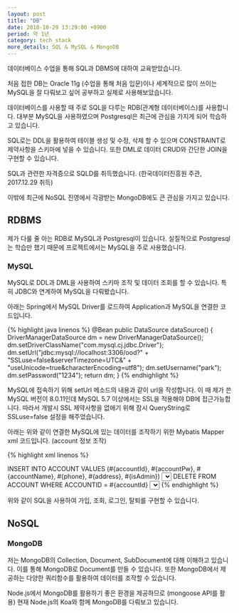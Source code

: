 ```yaml
---
layout: post
title: "DB"
date: 2018-10-29 13:29:00 +0900
period: 약 1년
category: tech_stack
more_details: SQL & MySQL & MongoDB
---
```


데이터베이스 수업을 통해 SQL과 DBMS에 대하여 교육받았습니다.

처음 접한 DB는 Oracle 11g (수업을 통해 처음 입문)이나 세계적으로 많이 쓰이는 MySQL을 잘 다뤄보고 싶어 공부하고 실제로 사용해보았습니다.

데이터베이스를 사용할 때 주로 SQL을 다루는 RDB(관계형 데이터베이스)를 사용합니다. 대부분 MySQL을 사용하였으며 Postgresql은 최근에 관심을 가지게 되어 학습하고 있습니다.

SQL로는 DDL을 활용하여 테이블 생성 및 수정, 삭제 할 수 있으며 CONSTRAINT로 제약사항을 스키마에 넣을 수 있습니다. 또한 DML로 데이터 CRUD와 간단한 JOIN을 구현할 수 있습니다.

SQL과 관련한 자격증으로 SQLD를 취득했습니다. (한국데이터진흥원 주관, 2017.12.29 취득)

이밖에 최근에 NoSQL 진영에서 각광받는 MongoDB에도 큰 관심을 가지고 있습니다.

## RDBMS

제가 다룰 줄 아는 RDB로 MySQL과 Postgresql이 있습니다. 실질적으로 Postgresql는 학습만 했기 때문에 프로젝트에서는 MySQL을 주로 사용했습니다.

### MySQL

MySQL로 DDL과 DML을 사용하여 스키마 조작 및 데이터 조회를 할 수 있습니다. 특히 JDBC와 연계하여 MySQL을 다뤄봤습니다.

아래는 Spring에서 MySQL Driver를 로드하여 Application과 MySQL을 연결한 코드입니다.

{% highlight java linenos %}
  @Bean
  public DataSource dataSource() {
    DriverManagerDataSource dm = new DriverManagerDataSource();
    dm.setDriverClassName("com.mysql.cj.jdbc.Driver");
    dm.setUrl("jdbc:mysql://localhost:3306/ood?"
    + "SSLuse=false&serverTimezone=UTC&"
    + "useUnicode=true&characterEncoding=utf8");
    dm.setUsername("park");
    dm.setPassword("1234");
    return dm;
  }
{% endhighlight %}

MySQL에 접속하기 위해 setUrl 메소드의 내용과 같이 url을 작성합니다. 이 때 제가 쓴 MySQL 버전이 8.0.11인데 MySQL 5.7 이상에서는 SSL을 적용해야 DB에 접근가능합니다. 따라서 개발시 SSL 제약사항을 없애기 위해 잠시 QueryString로 SSLuse=false 설정을 해주었습니다.

아래는 위와 같이 연결한 MySQL에 있는 데이터를 조작하기 위한 Mybatis Mapper xml 코드입니다. (account 정보 조작)

{% highlight xml linenos %}
<?xml version="1.0" encoding="UTF-8" ?>
<!DOCTYPE mapper
  PUBLIC "-//mybatis.org//DTD Mapper 3.0//EN"
  "http://mybatis.org/dtd/mybatis-3-mapper.dtd">
<mapper namespace="com.moviereserve.park.DAO.AccountDAO">
  <insert id="create">
  	INSERT INTO ACCOUNT VALUES
  	(#{accountId}, #{accountPw}, #{accountName},
  	#{phone}, #{address}, #{isAdmin})
  </insert>
  <select id="read" resultType="com.moviereserve.park.DTO.Account">
  	SELECT * FROM ACCOUNT WHERE ACCOUNTID = #{accountId}
  </select>
  <delete id="delete">
  	DELETE FROM ACCOUNT WHERE ACCOUNTID = #{accountId}
  </delete>
  <select id="login" resultType="com.moviereserve.park.DTO.Account">
  	SELECT * FROM ACCOUNT WHERE ACCOUNTID = #{accountId} and ACCOUNTPW = #{accountPw}
  </select>
</mapper>
{% endhighlight %}

위와 같이 SQL을 사용하여 가입, 조회, 로그인, 탈퇴를 구현할 수 있습니다.

## NoSQL

### MongoDB

저는 MongoDB의 Collection, Document, SubDocument에 대해 이해하고 있습니다. 이를 통해 MongoDB로 Document를 만들 수 있습니다. 또한 MongoDB에서 제공하는 다양한 쿼리함수를 활용하여 데이터를 조작할 수 있습니다.

Node.js에서 MongoDB를 활용하기 좋은 환경을 제공하므로 (mongoose API를 활용) 현재 Node.js의 Koa와 함께 MongoDB를 다뤄보고 있습니다.
